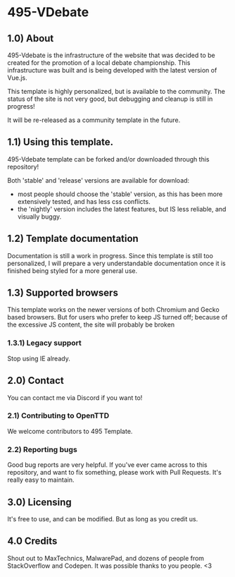 # 495-VDebate

## 1.0) About

495-Vdebate is the infrastructure of the website that was decided to be created for the promotion of a local debate championship. This infrastructure was built and is being developed with the latest version of Vue.js.

This template is highly personalized, but is available to the community. The status of the site is not very good, but debugging and cleanup is still in progress!

It will be re-released as a community template in the future.

## 1.1) Using this template.

495-Vdebate template can be forked and/or downloaded through this repository!

Both 'stable' and 'release' versions are available for download:

- most people should choose the 'stable' version, as this has been more extensively tested, and has less css conflicts.
- the 'nightly' version includes the latest features, but IS less reliable, and visually buggy.


## 1.2) Template documentation

Documentation is still a work in progress. Since this template is still too personalized, I will prepare a very understandable documentation once it is finished being styled for a more general use.


## 1.3) Supported browsers

This template works on the newer versions of both Chromium and Gecko based browsers. But for users who prefer to keep JS turned off; because of the excessive JS content, the site will probably be broken


### 1.3.1) Legacy support

Stop using IE already.


## 2.0) Contact

You can contact me via Discord if you want to!


### 2.1) Contributing to OpenTTD

We welcome contributors to 495 Template.


### 2.2) Reporting bugs

Good bug reports are very helpful. If you've ever came across to this repository, and want to fix something, please work with Pull Requests. It's really easy to maintain.


## 3.0) Licensing

It's free to use, and can be modified. But as long as you credit us.


## 4.0 Credits

Shout out to MaxTechnics, MalwarePad, and dozens of people from StackOverflow and Codepen. It was possible thanks to you people. <3

